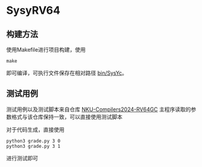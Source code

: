# SysyRV64

## 构建方法

使用Makefile进行项目构建，使用  

```shell
make
```

即可编译，可执行文件保存在相对路径 [bin/SysYc](bin/SysYc)。

## 测试用例

测试用例以及测试脚本来自仓库 [NKU-Compilers2024-RV64GC](https://github.com/yuhuifishash/NKU-Compilers2024-RV64GC)
主程序读取的参数格式与该仓库保持一致，可以直接使用测试脚本

对于代码生成，直接使用

```shell
python3 grade.py 3 0
python3 grade.py 3 1
```

进行测试即可

